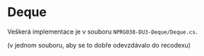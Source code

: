 Deque
=====

Veškerá implementace je v souboru `NPRG038-DU3-Deque/Deque.cs`.

(v jednom souboru, aby se to dobře odevzdávalo do recodexu)
